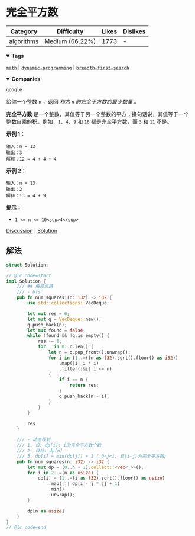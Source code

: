 # [完全平方数](https://leetcode.cn/problems/perfect-squares/description/ "https://leetcode.cn/problems/perfect-squares/description/")

| Category   | Difficulty      | Likes | Dislikes |
| ---------- | --------------- | ----- | -------- |
| algorithms | Medium (66.22%) | 1773  | -        |

<details open=""><summary><strong>Tags</strong></summary>

[`math`](https://leetcode.com/tag/math "https://leetcode.com/tag/math") | [`dynamic-programming`](https://leetcode.com/tag/dynamic-programming "https://leetcode.com/tag/dynamic-programming") | [`breadth-first-search`](https://leetcode.com/tag/breadth-first-search "https://leetcode.com/tag/breadth-first-search")

<details open=""><summary><strong>Companies</strong></summary>

`google`

给你一个整数 `n` ，返回 _和为 `n` 的完全平方数的最少数量_ 。

**完全平方数** 是一个整数，其值等于另一个整数的平方；换句话说，其值等于一个整数自乘的积。例如，`1`、`4`、`9` 和 `16` 都是完全平方数，而 `3` 和 `11` 不是。

**示例 1：**

```
输入：n = 12
输出：3
解释：12 = 4 + 4 + 4
```

**示例 2：**

```
输入：n = 13
输出：2
解释：13 = 4 + 9
```

**提示：**

- `1 <= n <= 10<sup>4</sup>`

[Discussion](https://leetcode.cn/problems/perfect-squares/comments/ "https://leetcode.cn/problems/perfect-squares/comments/") | [Solution](https://leetcode.cn/problems/perfect-squares/solution/ "https://leetcode.cn/problems/perfect-squares/solution/")

## 解法

```rust
struct Solution;

// @lc code=start
impl Solution {
    /// ## 解题思路
    /// - bfs
    pub fn num_squares1(n: i32) -> i32 {
        use std::collections::VecDeque;

        let mut res = 0;
        let mut q = VecDeque::new();
        q.push_back(n);
        let mut found = false;
        while !found && !q.is_empty() {
            res += 1;
            for _ in 0..q.len() {
                let n = q.pop_front().unwrap();
                for i in (1..=((n as f32).sqrt().floor() as i32))
                    .map(|i| i * i)
                    .filter(|&i| i <= n)
                {
                    if i == n {
                        return res;
                    }
                    q.push_back(n - i);
                }
            }
        }

        res
    }

    /// - 动态规划
    /// 1. 设: dp[i]: i的完全平方数个数
    /// 2. 目标: dp[n]
    /// 3. dp[i] = min(dp[j]) + 1 ( 0<j<i, 且(i-j)为完全平方数)
    pub fn num_squares(n: i32) -> i32 {
        let mut dp = (0..n + 1).collect::<Vec<_>>();
        for i in 2..=(n as usize) {
            dp[i] = (1..=(i as f32).sqrt().floor() as usize)
                .map(|j| dp[i - j * j] + 1)
                .min()
                .unwrap();
        }

        dp[n as usize]
    }
}
// @lc code=end

```
